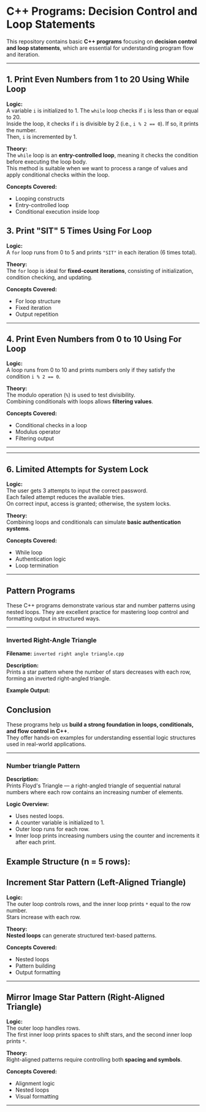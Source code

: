 # C++ Programs: Decision Control and Loop Statements

This repository contains basic **C++ programs** focusing on **decision control and loop statements**, which are essential for understanding program flow and iteration.

---

## 1. Print Even Numbers from 1 to 20 Using While Loop

**Logic:**  
A variable `i` is initialized to 1. The `while` loop checks if `i` is less than or equal to 20.  
Inside the loop, it checks if `i` is divisible by 2 (i.e., `i % 2 == 0`). If so, it prints the number.  
Then, `i` is incremented by 1.

**Theory:**  
The `while` loop is an **entry-controlled loop**, meaning it checks the condition before executing the loop body.  
This method is suitable when we want to process a range of values and apply conditional checks within the loop.

**Concepts Covered:**

- Looping constructs  
- Entry-controlled loop  
- Conditional execution inside loop

## 3. Print "SIT" 5 Times Using For Loop

**Logic:**  
A `for` loop runs from 0 to 5 and prints `"SIT"` in each iteration (6 times total).

**Theory:**  
The `for` loop is ideal for **fixed-count iterations**, consisting of initialization, condition checking, and updating.

**Concepts Covered:**

- For loop structure  
- Fixed iteration  
- Output repetition  

---

## 4. Print Even Numbers from 0 to 10 Using For Loop

**Logic:**  
A loop runs from 0 to 10 and prints numbers only if they satisfy the condition `i % 2 == 0`.

**Theory:**  
The modulo operation (`%`) is used to test divisibility.  
Combining conditionals with loops allows **filtering values**.

**Concepts Covered:**

- Conditional checks in a loop  
- Modulus operator  
- Filtering output  

---



---

## 6. Limited Attempts for System Lock

**Logic:**  
The user gets 3 attempts to input the correct password.  
Each failed attempt reduces the available tries.  
On correct input, access is granted; otherwise, the system locks.

**Theory:**  
Combining loops and conditionals can simulate **basic authentication systems**.

**Concepts Covered:**

- While loop  
- Authentication logic  
- Loop termination  

---



## Pattern Programs

These C++ programs demonstrate various star and number patterns using nested loops. They are excellent practice for mastering loop control and formatting output in structured ways.

---

### Inverted Right-Angle Triangle

**Filename:** `inverted right angle triangle.cpp`

**Description:**  
Prints a star pattern where the number of stars decreases with each row, forming an inverted right-angled triangle.

**Example Output:**

## Conclusion

These programs help us **build a strong foundation in loops, conditionals, and flow control in C++**.  
They offer hands-on examples for understanding essential logic structures used in real-world applications.

---

### Number triangle Pattern

**Description:**  
Prints Floyd's Triangle — a right-angled triangle of sequential natural numbers where each row contains an increasing number of elements.

**Logic Overview:**  
- Uses nested loops.
- A counter variable is initialized to 1.
- Outer loop runs for each row.
- Inner loop prints increasing numbers using the counter and increments it after each print.

**Example Structure (n = 5 rows):**
---

## Increment Star Pattern (Left-Aligned Triangle)

**Logic:**  
The outer loop controls rows, and the inner loop prints `*` equal to the row number.  
Stars increase with each row.

**Theory:**  
**Nested loops** can generate structured text-based patterns.

**Concepts Covered:**

- Nested loops  
- Pattern building  
- Output formatting  

---

## Mirror Image Star Pattern (Right-Aligned Triangle)

**Logic:**  
The outer loop handles rows.  
The first inner loop prints spaces to shift stars, and the second inner loop prints `*`.

**Theory:**  
Right-aligned patterns require controlling both **spacing and symbols**.

**Concepts Covered:**

- Alignment logic  
- Nested loops  
- Visual formatting  

---

